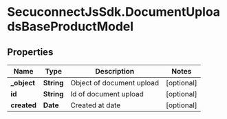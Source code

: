 # SecuconnectJsSdk.DocumentUploadsBaseProductModel

## Properties
Name | Type | Description | Notes
------------ | ------------- | ------------- | -------------
**_object** | **String** | Object of document upload | [optional] 
**id** | **String** | Id of document upload | [optional] 
**created** | **Date** | Created at date | [optional] 


